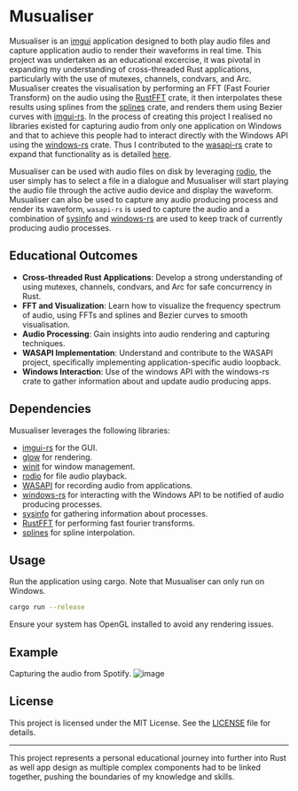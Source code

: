 # Musualiser

Musualiser is an [imgui](https://github.com/imgui-rs/imgui-rs) application designed to both play audio files and capture application audio to render their waveforms in real time. This project was undertaken as an educational excercise, it was pivotal in expanding my understanding of cross-threaded Rust applications, particularly with the use of mutexes, channels, condvars, and Arc. Musualiser creates the visualisation by performing an FFT (Fast Fourier Transform) on the audio using the [RustFFT](https://github.com/ejmahler/RustFFT) crate, it then interpolates these results using splines from the [splines](https://github.com/hadronized/splines) crate, and renders them using Bezier curves with [imgui-rs](https://github.com/imgui-rs/imgui-rs). In the process of creating this project I realised no libraries existed for capturing audio from only one application on Windows and that to achieve this people had to interact directly with the Windows API using the [windows-rs](https://github.com/microsoft/windows-rs) crate. Thus I contributed to the [wasapi-rs](https://github.com/HEnquist/wasapi-rs) crate to expand that functionality as is detailed [here](https://github.com/HEnquist/wasapi-rs/pull/28).

Musualiser can be used with audio files on disk by leveraging [rodio](https://github.com/RustAudio/rodio), the user simply has to select a file in a dialogue and Musualiser will start playing the audio file through the active audio device and display the waveform. Musualiser can also be used to capture any audio producing process and render its waveform, `wasapi-rs` is used to capture the audio and a combination of [sysinfo](https://docs.rs/sysinfo/latest/sysinfo/) and [windows-rs](https://github.com/microsoft/windows-rs) are used to keep track of currently producing audio processes.



## Educational Outcomes
- **Cross-threaded Rust Applications**: Develop a strong understanding of using mutexes, channels, condvars, and Arc for safe concurrency in Rust.
- **FFT and Visualization**: Learn how to visualize the frequency spectrum of audio, using FFTs and splines and Bezier curves to smooth visualisation.
- **Audio Processing**: Gain insights into audio rendering and capturing techniques.
- **WASAPI Implementation**: Understand and contribute to the WASAPI project, specifically implementing application-specific audio loopback.
- **Windows Interaction**: Use of the windows API with the windows-rs crate to gather information about and update audio producing apps.

## Dependencies
Musualiser leverages the following libraries:
- [imgui-rs](https://github.com/imgui-rs/imgui-rs) for the GUI.
- [glow](https://github.com/grovesNL/glow) for rendering.
- [winit](https://github.com/rust-windowing/winit) for window management.
- [rodio](https://github.com/RustAudio/rodio) for file audio playback.
- [WASAPI](https://github.com/ryanisaacg/wasapi-rs) for recording audio from applications.
- [windows-rs](https://github.com/microsoft/windows-rs) for interacting with the Windows API to be notified of audio producing processes.
- [sysinfo](https://docs.rs/sysinfo/latest/sysinfo/) for gathering information about processes.
- [RustFFT](https://github.com/ejmahler/RustFFT) for performing fast fourier transforms.
- [splines](https://github.com/hadronized/splines) for spline interpolation.

## Usage
Run the application using cargo. Note that Musualiser can only run on Windows.

```sh
cargo run --release
```

Ensure your system has OpenGL installed to avoid any rendering issues.

## Example
Capturing the audio from Spotify.
![image](https://github.com/user-attachments/assets/2a3e18af-dba3-4d53-b7bf-ab474bd6f77e)



## License
This project is licensed under the MIT License. See the [LICENSE](LICENSE) file for details.

---

This project represents a personal educational journey into further into Rust as well app design as multiple complex components had to be linked together, pushing the boundaries of my knowledge and skills.
